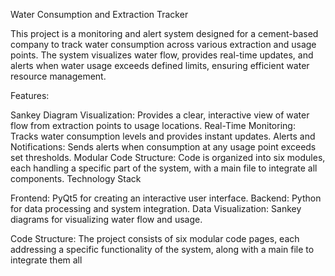 Water Consumption and Extraction Tracker

This project is a monitoring and alert system designed for a cement-based company to track water consumption across various extraction and usage points. The system visualizes water flow, provides real-time updates, and alerts when water usage exceeds defined limits, ensuring efficient water resource management.

Features:

Sankey Diagram Visualization: Provides a clear, interactive view of water flow from extraction points to usage locations.
Real-Time Monitoring: Tracks water consumption levels and provides instant updates.
Alerts and Notifications: Sends alerts when consumption at any usage point exceeds set thresholds.
Modular Code Structure: Code is organized into six modules, each handling a specific part of the system, with a main file to integrate all components.
Technology Stack

Frontend: PyQt5 for creating an interactive user interface.
Backend: Python for data processing and system integration.
Data Visualization: Sankey diagrams for visualizing water flow and usage.

Code Structure:
The project consists of six modular code pages, each addressing a specific functionality of the system, along with a main file to integrate them all
